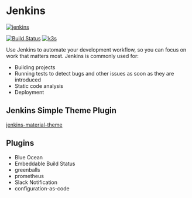 # Jenkins

[![jenkins](https://www.jenkins.io/sites/default/files/jenkins_logo.png)](https://www.jenkins.io/)


[![Build Status](https://jenkins.tino.sh/buildStatus/icon?job=k8s.jenkins%2Fmaster)](https://jenkins.tino.sh/job/k8s.jenkins/job/master/)
[![k3s](https://img.shields.io/badge/run%20on%20-Raspberry%20Pi-red)](https://gist.github.com/tinoschroeter/fd4c254e93b2fd0c0b584bdcf756e95f)

Use Jenkins to automate your development workflow, so you can focus on work that matters most. Jenkins is commonly used for:

- Building projects
- Running tests to detect bugs and other issues as soon as they are introduced
- Static code analysis
- Deployment

## Jenkins Simple Theme Plugin

[jenkins-material-theme](https://github.com/afonsof/jenkins-material-theme)

## Plugins

* Blue Ocean
* Embeddable Build Status
* greenballs
* prometheus
* Slack Notification
* configuration-as-code
